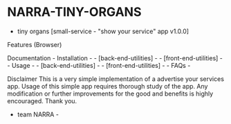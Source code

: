 # NARRA-TINY-ORGANS
- tiny organs [small-service - "show your service" app v1.0.0]

Features (Browser)

Documentation
	- Installation -
		- [back-end-utilities] -
		- [front-end-utilities] -
	- Usage -
		- [back-end-utilities] -
		- [front-end-utilities] -
	- FAQs -	



Disclaimer
This is a very simple implementation of a advertise your services app. Usage of this simple app requires thorough study of the app.
Any modification or further improvements for the good and benefits is highly encouraged. Thank you.

- team NARRA -